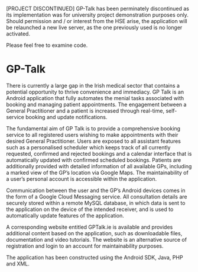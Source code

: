[PROJECT DISCONTINUED]
GP-Talk has been perminately discontinued as its implementation was for university project demonstration purposes only. Should permission and / or interest from the HSE arise, the application will be relaunched a new live server, as the one previously used is no longer activated.

Please feel free to examine code.

GP-Talk
=======

There is currently a large gap in the Irish medical sector that contains a potential opportunity to thrive convenience and immediacy. GP Talk is an Android application that fully automates the menial tasks associated with booking and managing patient appointments. The engagement between a General Practitioner and a patient is increased through real-time, self-service booking and update notifications. 

The fundamental aim of GP Talk is to provide a comprehensive booking service to all registered users wishing to make appointments with their desired General Practitioner. Users are exposed to all assistant features such as a personalised scheduler which keeps track of all currently requested, confirmed and rejected bookings and a calendar interface that is automatically updated with confirmed scheduled bookings. Patients are additionally provided with detailed information of all available GPs, including a marked view of the GP’s location via Google Maps. The maintainability of a user’s personal account is accessible within the application.

Communication between the user and the GP’s Android devices comes in the form of a Google Cloud Messaging service. All consultation details are securely stored within a remote MySQL database, in which data is sent to the application on the device of the intended receiver, and is used to automatically update features of the application.

A corresponding website entitled GPTalk.ie is available and provides additional content based on the application, such as downloadable files, documentation and video tutorials. The website is an alternative source of registration and login to an account for maintainability purposes.

The application has been constructed using the Android SDK, Java, PHP and XML.
